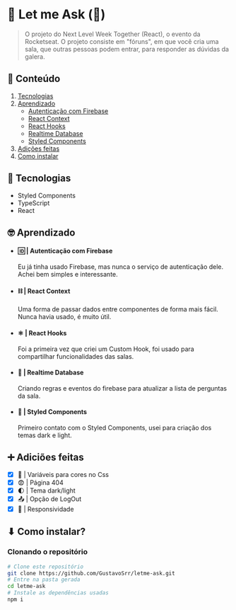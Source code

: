 # 💬 Let me Ask (🚧)

> O projeto do Next Level Week Together (React), o evento da Rocketseat. O projeto consiste em "fóruns", em que você cria uma sala, que outras pessoas podem entrar, para responder as dúvidas da galera.

## 📃 Conteúdo
  1. [Tecnologias](#-tecnologias)
  2. [Aprendizado](#-aprendizado)
      - [Autenticação com Firebase](#--autenticação-com-firebase)
      - [React Context](#--react-context)
      - [React Hooks](#--react-hooks)
      - [Realtime Database](#--realtime-database)
      - [Styled Components](#--styled-components)
  3. [Adições feitas](#-adiciões-feitas)
  4. [Como instalar](#-como-instalar)

## 📡 Tecnologias

  - Styled Components
  - TypeScript
  - React

## 🤓 Aprendizado

  - #### 🆔 | **Autenticação com Firebase**

    Eu já tinha usado Firebase, mas nunca o serviço de autenticação dele. Achei bem simples e interessante.

  - #### ⛓ | **React Context**

    Uma forma de passar dados entre componentes de forma mais fácil. Nunca havia usado, é muito útil.

  - #### ⚛ | **React Hooks**

    Foi a primeira vez que criei um Custom Hook, foi usado para compartilhar funcionalidades das salas.

  - #### 💾 | **Realtime Database**

    Criando regras e eventos do firebase para atualizar a lista de perguntas da sala.

  - #### 💅 | **Styled Components**

    Primeiro contato com o Styled Components, usei para criação dos temas dark e light.

## ➕ Adiciões feitas

  - [x] 📼 | Variáveis para cores no Css
  - [x] 😨 | Página 404
  - [x] 🌓 | Tema dark/light
  - [x] 📤 | Opção de LogOut
  - [x] 📱 | Responsividade

## ⬇ Como instalar?

  ### Clonando o repositório

  ```bash
  # Clone este repositório
  git clone https://github.com/GustavoSrr/letme-ask.git
  # Entre na pasta gerada
  cd letme-ask
  # Instale as dependências usadas
  npm i
```
